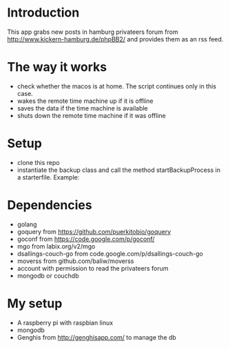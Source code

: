 # Introduction
This app grabs new posts in hamburg privateers forum from http://www.kickern-hamburg.de/phpBB2/ and provides them as an rss feed.

# The way it works
* check whether the macos is at home. The script continues only in this case.
* wakes the remote time machine up if it is offline
* saves the data if the time machine is available
* shuts down the remote time machine if it was offline

# Setup
* clone this repo
* instantiate the backup class and call the method startBackupProcess in a starterfile. Example:  

# Dependencies
* golang
* goquery from https://github.com/puerkitobio/goquery
* goconf from https://code.google.com/p/goconf/
* mgo from labix.org/v2/mgo
* dsallings-couch-go from code.google.com/p/dsallings-couch-go
* moverss from github.com/baliw/moverss
* account with permission to read the privateers forum
* mongodb or couchdb

# My setup
* A raspberry pi with raspbian linux
* mongodb
* Genghis from http://genghisapp.com/ to manage the db